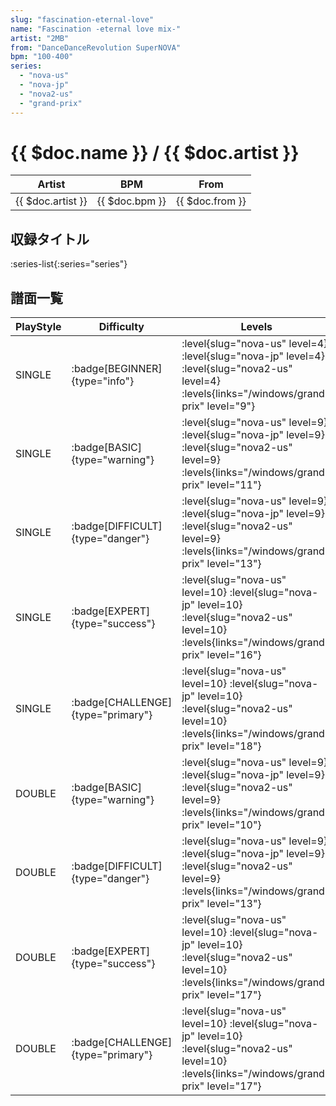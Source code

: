 ```yaml
---
slug: "fascination-eternal-love"
name: "Fascination -eternal love mix-"
artist: "2MB"
from: "DanceDanceRevolution SuperNOVA"
bpm: "100-400"
series:
  - "nova-us"
  - "nova-jp"
  - "nova2-us"
  - "grand-prix"
---
```


# {{ $doc.name }} / {{ $doc.artist }}

|Artist|BPM|From|
|------|---|----|
|{{ $doc.artist }}|{{ $doc.bpm }}|{{ $doc.from }}|

## 収録タイトル

:series-list{:series="series"}

## 譜面一覧

|PlayStyle|Difficulty|Levels|Notes|Movie|
|---------|----------|------|-----|-----|
|SINGLE| :badge[BEGINNER]{type="info"}|<div class="field is-grouped is-grouped-multiline"> :level{slug="nova-us" level=4} :level{slug="nova-jp" level=4} :level{slug="nova2-us" level=4}  :levels{links="/windows/grand-prix" level="9"}</div>|226/2||
|SINGLE| :badge[BASIC]{type="warning"}|<div class="field is-grouped is-grouped-multiline"> :level{slug="nova-us" level=9} :level{slug="nova-jp" level=9} :level{slug="nova2-us" level=9}  :levels{links="/windows/grand-prix" level="11"}</div>|288/6||
|SINGLE| :badge[DIFFICULT]{type="danger"}|<div class="field is-grouped is-grouped-multiline"> :level{slug="nova-us" level=9} :level{slug="nova-jp" level=9} :level{slug="nova2-us" level=9}  :levels{links="/windows/grand-prix" level="13"}</div>|395/1||
|SINGLE| :badge[EXPERT]{type="success"}|<div class="field is-grouped is-grouped-multiline"> :level{slug="nova-us" level=10} :level{slug="nova-jp" level=10} :level{slug="nova2-us" level=10}  :levels{links="/windows/grand-prix" level="16"}</div>|588/6||
|SINGLE| :badge[CHALLENGE]{type="primary"}|<div class="field is-grouped is-grouped-multiline"> :level{slug="nova-us" level=10} :level{slug="nova-jp" level=10} :level{slug="nova2-us" level=10}  :levels{links="/windows/grand-prix" level="18"}</div>|572/14||
|DOUBLE| :badge[BASIC]{type="warning"}|<div class="field is-grouped is-grouped-multiline"> :level{slug="nova-us" level=9} :level{slug="nova-jp" level=9} :level{slug="nova2-us" level=9}  :levels{links="/windows/grand-prix" level="10"}</div>|278/20||
|DOUBLE| :badge[DIFFICULT]{type="danger"}|<div class="field is-grouped is-grouped-multiline"> :level{slug="nova-us" level=9} :level{slug="nova-jp" level=9} :level{slug="nova2-us" level=9}  :levels{links="/windows/grand-prix" level="13"}</div>|371/4||
|DOUBLE| :badge[EXPERT]{type="success"}|<div class="field is-grouped is-grouped-multiline"> :level{slug="nova-us" level=10} :level{slug="nova-jp" level=10} :level{slug="nova2-us" level=10}  :levels{links="/windows/grand-prix" level="17"}</div>|584/3||
|DOUBLE| :badge[CHALLENGE]{type="primary"}|<div class="field is-grouped is-grouped-multiline"> :level{slug="nova-us" level=10} :level{slug="nova-jp" level=10} :level{slug="nova2-us" level=10}  :levels{links="/windows/grand-prix" level="17"}</div>|581/2||
